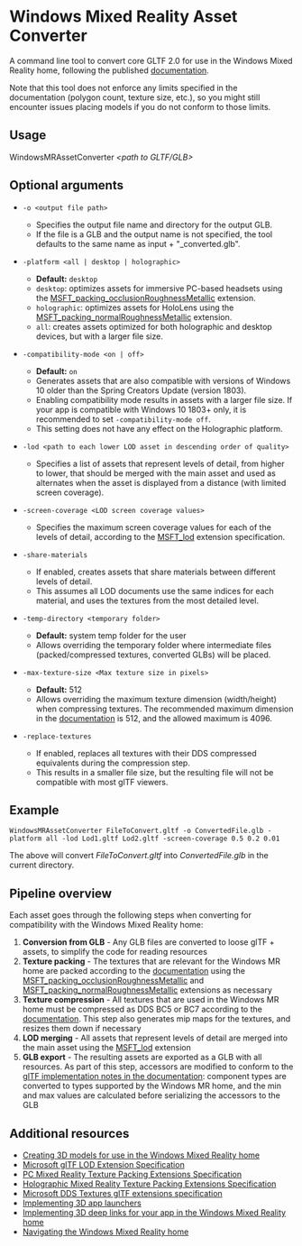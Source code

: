 # Windows Mixed Reality Asset Converter

A command line tool to convert core GLTF 2.0 for use in the Windows Mixed Reality home, following the published [documentation](https://developer.microsoft.com/en-us/windows/mixed-reality/creating_3d_models_for_use_in_the_windows_mixed_reality_home).

Note that this tool does not enforce any limits specified in the documentation (polygon count, texture size, etc.), so you might still encounter issues placing models if you do not conform to those limits.

## Usage
WindowsMRAssetConverter _&lt;path to GLTF/GLB&gt;_

## Optional arguments
- `-o <output file path>`
  - Specifies the output file name and directory for the output GLB.
  - If the file is a GLB and the output name is not specified, the tool defaults to the same name as input + "_converted.glb".

- `-platform <all | desktop | holographic>`
  - **Default:** `desktop` 
  - `desktop`: optimizes assets for immersive PC-based headsets using the [MSFT_packing_occlusionRoughnessMetallic](https://github.com/KhronosGroup/glTF/tree/master/extensions/2.0/Vendor/MSFT_packing_occlusionRoughnessMetallic) extension.
  - `holographic`: optimizes assets for HoloLens using the [MSFT_packing_normalRoughnessMetallic](https://github.com/KhronosGroup/glTF/tree/master/extensions/2.0/Vendor/MSFT_packing_normalRoughnessMetallic) extension.
  - `all`: creates assets optimized for both holographic and desktop devices, but with a larger file size.

- `-compatibility-mode <on | off>`
  - **Default:** `on`
  - Generates assets that are also compatible with versions of Windows 10 older than the Spring Creators Update (version 1803).
  - Enabling compatibility mode results in assets with a larger file size. If your app is compatible with Windows 10 1803+ only, it is recommended to set `-compatibility-mode off`.
  - This setting does not have any effect on the Holographic platform.

- `-lod <path to each lower LOD asset in descending order of quality>`
  - Specifies a list of assets that represent levels of detail, from higher to lower, that should be merged with the main asset and used as alternates when the asset is displayed from a distance (with limited screen coverage).

- `-screen-coverage <LOD screen coverage values>`
  - Specifies the maximum screen coverage values for each of the levels of detail, according to the [MSFT_lod](https://github.com/KhronosGroup/glTF/tree/master/extensions/2.0/Vendor/MSFT_lod) extension specification.

- `-share-materials`
  - If enabled, creates assets that share materials between different levels of detail. 
  - This assumes all LOD documents use the same indices for each material, and uses the textures from the most detailed level.

- `-temp-directory <temporary folder>`
  - **Default:** system temp folder for the user
  - Allows overriding the temporary folder where intermediate files (packed/compressed textures, converted GLBs) will be placed.

- `-max-texture-size <Max texture size in pixels>`
  - **Default:** 512
  - Allows overriding the maximum texture dimension (width/height) when compressing textures. The recommended maximum dimension in the [documentation](https://developer.microsoft.com/en-us/windows/mixed-reality/creating_3d_models_for_use_in_the_windows_mixed_reality_home#texture_resolutions_and_workflow) is 512, and the allowed maximum is 4096.

- `-replace-textures`
  - If enabled, replaces all textures with their DDS compressed equivalents during the compression step. 
  - This results in a smaller file size, but the resulting file will not be compatible with most glTF viewers.


## Example
`WindowsMRAssetConverter FileToConvert.gltf -o ConvertedFile.glb -platform all -lod Lod1.gltf Lod2.gltf -screen-coverage 0.5 0.2 0.01`

The above will convert _FileToConvert.gltf_ into _ConvertedFile.glb_ in the current directory.

## Pipeline overview

Each asset goes through the following steps when converting for compatibility with the Windows Mixed Reality home:

1. **Conversion from GLB** - Any GLB files are converted to loose glTF + assets, to simplify the code for reading resources
1. **Texture packing** - The textures that are relevant for the Windows MR home are packed according to the [documentation](https://developer.microsoft.com/en-us/windows/mixed-reality/creating_3d_models_for_use_in_the_windows_mixed_reality_home#materials) using the [MSFT\_packing\_occlusionRoughnessMetallic](https://github.com/KhronosGroup/glTF/tree/master/extensions/2.0/Vendor/MSFT_packing_occlusionRoughnessMetallic) and [MSFT\_packing\_normalRoughnessMetallic](https://github.com/KhronosGroup/glTF/tree/master/extensions/2.0/Vendor/MSFT_packing_normalRoughnessMetallic) extensions as necessary
1. **Texture compression** - All textures that are used in the Windows MR home must be compressed as DDS BC5 or BC7 according to the [documentation](https://developer.microsoft.com/en-us/windows/mixed-reality/creating_3d_models_for_use_in_the_windows_mixed_reality_home#materials). This step also generates mip maps for the textures, and resizes them down if necessary
1. **LOD merging** - All assets that represent levels of detail are merged into the main asset using the [MSFT_lod](https://github.com/KhronosGroup/glTF/tree/master/extensions/2.0/Vendor/MSFT_lod) extension
1. **GLB export** - The resulting assets are exported as a GLB with all resources. As part of this step, accessors are modified to conform to the [glTF implementation notes in the documentation](https://developer.microsoft.com/en-us/windows/mixed-reality/creating_3d_models_for_use_in_the_windows_mixed_reality_home#gltf_implementation_notes): component types are converted to types supported by the Windows MR home, and the min and max values are calculated before serializing the accessors to the GLB

## Additional resources

- [Creating 3D models for use in the Windows Mixed Reality home](https://developer.microsoft.com/en-us/windows/mixed-reality/creating_3d_models_for_use_in_the_windows_mixed_reality_home)
- [Microsoft glTF LOD Extension Specification](https://github.com/KhronosGroup/glTF/tree/master/extensions/2.0/Vendor/MSFT_lod)
- [PC Mixed Reality Texture Packing Extensions Specification](https://github.com/KhronosGroup/glTF/tree/master/extensions/2.0/Vendor/MSFT_packing_occlusionRoughnessMetallic)
- [Holographic Mixed Reality Texture Packing Extensions Specification](https://github.com/KhronosGroup/glTF/tree/master/extensions/2.0/Vendor/MSFT_packing_normalRoughnessMetallic)
- [Microsoft DDS Textures glTF extensions specification](https://github.com/KhronosGroup/glTF/tree/master/extensions/2.0/Vendor/MSFT_texture_dds)
- [Implementing 3D app launchers](https://developer.microsoft.com/en-us/windows/mixed-reality/implementing_3d_app_launchers)
- [Implementing 3D deep links for your app in the Windows Mixed Reality home](https://developer.microsoft.com/en-us/windows/mixed-reality/implementing_3d_deep_links_for_your_app_in_the_windows_mixed_reality_home)
- [Navigating the Windows Mixed Reality home](https://developer.microsoft.com/en-us/windows/mixed-reality/navigating_the_windows_mixed_reality_home)
